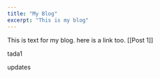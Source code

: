 ```yaml
---
title: "My Blog"
excerpt: "This is my blog"
---
```


This is text for my blog. here is a link too. [[Post 1]]

tada1

updates
